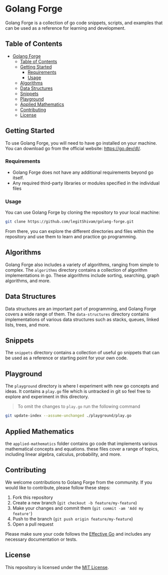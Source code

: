 # Golang Forge

Golang Forge is a collection of go code snippets, scripts, and examples that can be used as a reference for learning and development.

## Table of Contents

- [Golang Forge](#golang-forge)
  - [Table of Contents](#table-of-contents)
  - [Getting Started](#getting-started)
    - [Requirements](#requirements)
    - [Usage](#usage)
  - [Algorithms](#algorithms)
  - [Data Structures](#data-structures)
  - [Snippets](#snippets)
  - [Playground](#playground)
  - [Applied Mathematics](#applied-mathematics)
  - [Contributing](#contributing)
  - [License](#license)

## Getting Started

To use Golang Forge, you will need to have go installed on your machine. You can download go from the official website: <https://go.dev/dl/>.

### Requirements

- Golang Forge does not have any additional requirements beyond go itself.
- Any required third-party libraries or modules specified in the individual files

### Usage

You can use Golang Forge by cloning the repository to your local machine:

```bash
git clone https://github.com/legitShivam/golang-forge.git
```

From there, you can explore the different directories and files within the repository and use them to learn and practice go programming.

## Algorithms

Golang Forge also includes a variety of algorithms, ranging from simple to complex. The `algorithms` directory contains a collection of algorithm implementations in go. These algorithms include sorting, searching, graph algorithms, and more.

## Data Structures

Data structures are an important part of programming, and Golang Forge covers a wide range of them. The `data-structures` directory contains implementations of various data structures such as stacks, queues, linked lists, trees, and more.

## Snippets

The `snippets` directory contains a collection of useful go snippets that can be used as a reference or starting point for your own code.

## Playground

The `playground` directory is where I experiment with new go concepts and ideas. It contains a `play.go` file which is untracked in git so feel free to explore and experiment in this directory.

> To omit the changes to `play.go` run the following command

``` Bash
git update-index --assume-unchanged ./playground/play.go
```

## Applied Mathematics

the `applied-mathematics` folder contains go code that implements various mathematical concepts and equations. these files cover a range of topics, including linear algebra, calculus, probability, and more.

## Contributing

We welcome contributions to Golang Forge from the community. If you would like to contribute, please follow these steps:

1. Fork this repository
2. Create a new branch (`git checkout -b feature/my-feature`)
3. Make your changes and commit them (`git commit -am 'Add my feature'`)
4. Push to the branch (`git push origin feature/my-feature`)
5. Open a pull request

Please make sure your code follows the [Effective Go](https://golang.org/doc/effective_go.html) and includes any necessary documentation or tests.

## License

This repository is licensed under the [MIT License](LICENSE).
